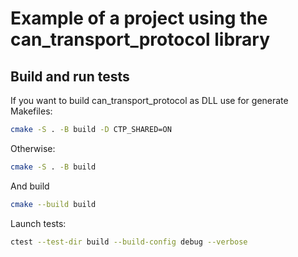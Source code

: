 # Example of a project using the can_transport_protocol library

## Build and run tests

If you want to build can_transport_protocol as DLL use for generate Makefiles:

```sh
cmake -S . -B build -D CTP_SHARED=ON
```

Otherwise:

```sh
cmake -S . -B build
```

And build

```sh
cmake --build build
```

Launch tests:

```sh
ctest --test-dir build --build-config debug --verbose
```
